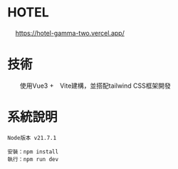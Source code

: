 # HOTEL  
　
   <https://hotel-gamma-two.vercel.app/>

# 技術  

　　使用Vue3 +　Vite建構，並搭配tailwind CSS框架開發

# 系統說明  

    Node版本 v21.7.1

    安裝：npm install
    執行：npm run dev


